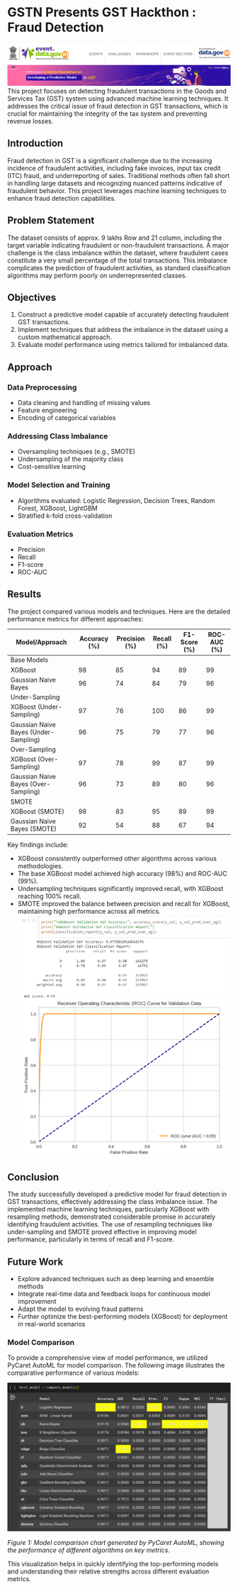 # GSTN Presents GST Hackthon : Fraud Detection
![Website](https://github.com/Aakashdeep-Srivastava/GST-Hackathon/blob/main/Images/GST.png)
This project focuses on detecting fraudulent transactions in the Goods and Services Tax (GST) system using advanced machine learning techniques. It addresses the critical issue of fraud detection in GST transactions, which is crucial for maintaining the integrity of the tax system and preventing revenue losses.

## Introduction

Fraud detection in GST is a significant challenge due to the increasing incidence of fraudulent activities, including fake invoices, input tax credit (ITC) fraud, and underreporting of sales. Traditional methods often fall short in handling large datasets and recognizing nuanced patterns indicative of fraudulent behavior. This project leverages machine learning techniques to enhance fraud detection capabilities.

## Problem Statement

The dataset consists of approx. 9 lakhs Row and 21 column, including the target variable indicating fraudulent or non-fraudulent transactions. A major challenge is the class imbalance within the dataset, where fraudulent cases constitute a very small percentage of the total transactions. This imbalance complicates the prediction of fraudulent activities, as standard classification algorithms may perform poorly on underrepresented classes.

## Objectives

1. Construct a predictive model capable of accurately detecting fraudulent GST transactions.
2. Implement techniques that address the imbalance in the dataset using a custom mathematical approach.
3. Evaluate model performance using metrics tailored for imbalanced data.

## Approach

### Data Preprocessing
- Data cleaning and handling of missing values
- Feature engineering
- Encoding of categorical variables

### Addressing Class Imbalance
- Oversampling techniques (e.g., SMOTE)
- Undersampling of the majority class
- Cost-sensitive learning

### Model Selection and Training
- Algorithms evaluated: Logistic Regression, Decision Trees, Random Forest, XGBoost, LightGBM
- Stratified k-fold cross-validation

### Evaluation Metrics
- Precision
- Recall
- F1-score
- ROC-AUC

## Results

The project compared various models and techniques. Here are the detailed performance metrics for different approaches:

| Model/Approach | Accuracy (%) | Precision (%) | Recall (%) | F1-Score (%) | ROC-AUC (%) |
|----------------|--------------|---------------|------------|--------------|-------------|
| Base Models |
| XGBoost | 98 | 85 | 94 | 89 | 99 |
| Gaussian Naive Bayes | 96 | 74 | 84 | 79 | 96 |
| Under-Sampling |
| XGBoost (Under-Sampling) | 97 | 76 | 100 | 86 | 99 |
| Gaussian Naive Bayes (Under-Sampling) | 96 | 75 | 79 | 77 | 96 |
| Over-Sampling |
| XGBoost (Over-Sampling) | 97 | 78 | 99 | 87 | 99 |
| Gaussian Naive Bayes (Over-Sampling) | 96 | 73 | 89 | 80 | 96 |
| SMOTE |
| XGBoost (SMOTE) | 98 | 83 | 95 | 89 | 99 |
| Gaussian Naive Bayes (SMOTE) | 92 | 54 | 88 | 67 | 94 |

Key findings include:

- XGBoost consistently outperformed other algorithms across various methodologies.
- The base XGBoost model achieved high accuracy (98%) and ROC-AUC (99%).
- Undersampling techniques significantly improved recall, with XGBoost reaching 100% recall.
- SMOTE improved the balance between precision and recall for XGBoost, maintaining high performance across all metrics.
![Result](https://github.com/Aakashdeep-Srivastava/GST-Hackathon/blob/main/Images/Result.png)
![AUC](https://github.com/Aakashdeep-Srivastava/GST-Hackathon/blob/main/Images/AUC.png)

## Conclusion

The study successfully developed a predictive model for fraud detection in GST transactions, effectively addressing the class imbalance issue. The implemented machine learning techniques, particularly XGBoost with resampling methods, demonstrated considerable promise in accurately identifying fraudulent activities. The use of resampling techniques like under-sampling and SMOTE proved effective in improving model performance, particularly in terms of recall and F1-score.

## Future Work

- Explore advanced techniques such as deep learning and ensemble methods
- Integrate real-time data and feedback loops for continuous model improvement
- Adapt the model to evolving fraud patterns
- Further optimize the best-performing models (XGBoost) for deployment in real-world scenarios

### Model Comparison

To provide a comprehensive view of model performance, we utilized PyCaret AutoML for model comparison. The following image illustrates the comparative performance of various models:

![Model Comparison using PyCaret AutoML](https://github.com/Aakashdeep-Srivastava/GST-Hackathon/blob/main/Images/Model%20Comparison.png)

*Figure 1: Model comparison chart generated by PyCaret AutoML, showing the performance of different algorithms on key metrics.*

This visualization helps in quickly identifying the top-performing models and understanding their relative strengths across different evaluation metrics.

